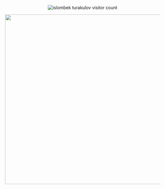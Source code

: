 <p align="center"><img src="https://profile-counter.glitch.me/{kkkoltunov}/count.svg" alt="islombek turakulov visitor count" /></p>

<p align="center"><img width="550px" src="https://github-readme-stats.vercel.app/api/top-langs/?username=kkkoltunov&langs_count=10&hide=html&layout=compact&hide_border=true&hide_title=true&theme=radical" /></p>

<p align="center"><img width="550px" src="https://github-readme-stats.vercel.app/api?username=kkkoltunov&show_icons=true&theme=dark/></p>